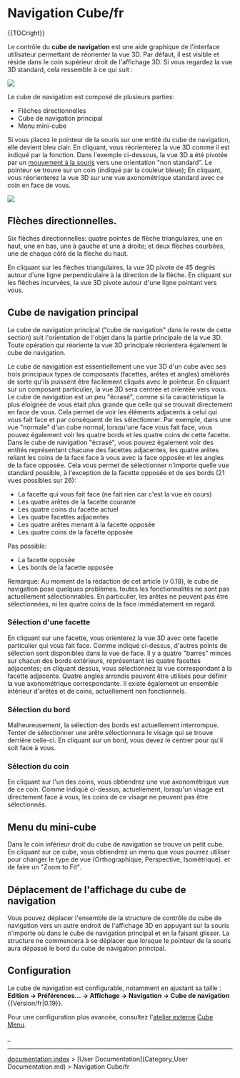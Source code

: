# Navigation Cube/fr
{{TOCright}}

Le contrôle du **cube de navigation** est une aide graphique de l\'interface utilisateur permettant de réorienter la vue 3D. Par défaut, il est visible et réside dans le coin supérieur droit de l'affichage 3D. Si vous regardez la vue 3D standard, cela ressemble à ce qui suit :

![](images/FreeCAD-v0-18-NavCube_Axonometric.png )

Le cube de navigation est composé de plusieurs parties:

-   Flèches directionnelles
-   Cube de navigation principal
-   Menu mini-cube

Si vous placez le pointeur de la souris sur une entité du cube de navigation, elle devient bleu clair. En cliquant, vous réorienterez la vue 3D comme il est indiqué par la fonction. Dans l\'exemple ci-dessous, la vue 3D a été pivotée par un [mouvement à la souris](Mouse_Model/fr.md) vers une orientation \"non standard\". Le pointeur se trouve sur un coin (indiqué par la couleur bleue); En cliquant, vous réorienterez la vue 3D sur une vue axonométrique standard avec ce coin en face de vous.

![](images/FreeCAD-v0-18-NavCube_SelectCorner.png )

## Flèches directionnelles. 

Six flèches directionnelles: quatre pointes de flèche triangulaires, une en haut, une en bas, une à gauche et une à droite; et deux flèches courbées, une de chaque côté de la flèche du haut.

En cliquant sur les flèches triangulaires, la vue 3D pivote de 45 degrés autour d\'une ligne perpendiculaire à la direction de la flèche. En cliquant sur les flèches incurvées, la vue 3D pivote autour d\'une ligne pointant vers vous.

## Cube de navigation principal 

Le cube de navigation principal (\"cube de navigation\" dans le reste de cette section) suit l\'orientation de l\'objet dans la partie principale de la vue 3D. Toute opération qui réoriente la vue 3D principale réorientera également le cube de navigation.

Le cube de navigation est essentiellement une vue 3D d\'un cube avec ses trois principaux types de composants (facettes, arêtes et angles) améliorés de sorte qu\'ils puissent être facilement cliqués avec le pointeur. En cliquant sur un composant particulier, la vue 3D sera centrée et orientée vers vous. Le cube de navigation est un peu \"écrasé\", comme si la caractéristique la plus éloignée de vous était plus grande que celle qui se trouvait directement en face de vous. Cela permet de voir les éléments adjacents à celui qui vous fait face et par conséquent de les sélectionner. Par exemple, dans une vue \"normale\" d\'un cube normal, lorsqu\'une face vous fait face, vous pouvez également voir les quatre bords et les quatre coins de cette facette. Dans le cube de navigation \"écrasé\", vous pouvez également voir des entités représentant chacune des facettes adjacentes, les quatre arêtes reliant les coins de la face face à vous avec la face opposée et les angles de la face opposée. Cela vous permet de sélectionner n\'importe quelle vue standard possible, à l\'exception de la facette opposée et de ses bords (21 vues possibles sur 26):

-   La facette qui vous fait face (ne fait rien car c\'est la vue en cours)
-   Les quatre arêtes de la facette courante
-   Les quatre coins du facette actuel
-   Les quatre facettes adjacentes
-   Les quatre arêtes menant à la facette opposée
-   Les quatre coins de la facette opposée

Pas possible:

-   La facette opposée
-   Les bords de la facette opposée

Remarque: Au moment de la rédaction de cet article (v 0.18), le cube de navigation pose quelques problèmes. toutes les fonctionnalités ne sont pas actuellement sélectionnables. En particulier, les arêtes ne peuvent pas être sélectionnées, ni les quatre coins de la face immédiatement en regard.

### Sélection d\'une facette 

En cliquant sur une facette, vous orienterez la vue 3D avec cete facette particulier qui vous fait face. Comme indiqué ci-dessus, d\'autres points de sélection sont disponibles dans la vue de face. Il y a quatre \"barres\" minces sur chacun des bords extérieurs, représentant les quatre facettes adjacentes; en cliquant dessus, vous sélectionnez la vue correspondant à la facette adjacente. Quatre angles arrondis peuvent être utilisés pour définir la vue axonométrique correspondante. Il existe également un ensemble intérieur d\'arêtes et de coins, actuellement non fonctionnels.

### Sélection du bord 

Malheureusement, la sélection des bords est actuellement interrompue. Tenter de sélectionner une arête sélectionnera le visage qui se trouve derrière celle-ci. En cliquant sur un bord, vous devez le centrer pour qu\'il soit face à vous.

### Sélection du coin 

En cliquant sur l\'un des coins, vous obtiendrez une vue axonométrique vue de ce coin. Comme indiqué ci-dessus, actuellement, lorsqu\'un visage est directement face à vous, les coins de ce visage ne peuvent pas être sélectionnés.

## Menu du mini-cube 

Dans le coin inférieur droit du cube de navigation se trouve un petit cube. En cliquant sur ce cube, vous obtiendrez un menu que vous pourrez utiliser pour changer le type de vue (Orthographique, Perspective, Isométrique). et de faire un \"Zoom to Fit\".

## Déplacement de l'affichage du cube de navigation 

Vous pouvez déplacer l\'ensemble de la structure de contrôle du cube de navigation vers un autre endroit de l\'affichage 3D en appuyant sur la souris n\'importe où dans le cube de navigation principal et en la faisant glisser. La structure ne commencera à se déplacer que lorsque le pointeur de la souris aura dépassé le bord du cube de navigation principal.

## Configuration

Le cube de navigation est configurable, notamment en ajustant sa taille : **Edition → Préférences... → Affichage → Navigation → Cube de navigation** {{Version/fr|0.19}}.

Pour une configuration plus avancée, consultez l\'[atelier externe](External_workbenches/fr.md) [Cube Menu](Interface_Customization/fr#Menu_Cube.md).







_

---
[documentation index](../README.md) > [User Documentation](Category_User Documentation.md) > Navigation Cube/fr
